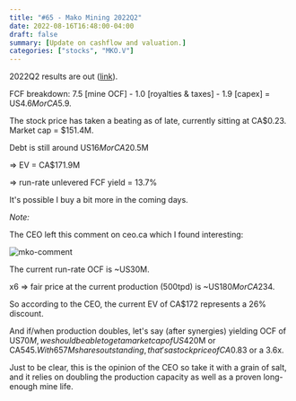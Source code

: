 ```yaml
---
title: "#65 - Mako Mining 2022Q2"
date: 2022-08-16T16:48:00-04:00
draft: false
summary: [Update on cashflow and valuation.]
categories: ["stocks", "MKO.V"]
---
```


2022Q2 results are out ([link](https://ceo.ca/@newswire/mako-mining-provides-q2-2022-financial-results)).

FCF breakdown: 7.5 [mine OCF] - 1.0 [royalties & taxes] - 1.9 [capex] = US$4.6M or CA$5.9.

The stock price has taken a beating as of late, currently sitting at CA$0.23. Market cap = $151.4M.

Debt is still around US$16M or CA$20.5M

=> EV = CA$171.9M

=> run-rate unlevered FCF yield = 13.7%

It's possible I buy a bit more in the coming days.

_Note:_ 

The CEO left this comment on ceo.ca which I found interesting:

![mko-comment](/images/mko-comment.png)

The current run-rate OCF is ~US30M. 

x6 => fair price at the current production (500tpd) is ~US$180M or CA$234.

So according to the CEO, the current EV of CA$172 represents a 26% discount. 

And if/when production doubles, let's say (after synergies) yielding OCF of US$70M, we should be able to get a market cap of US$420M or CA$545. With 657M shares outstanding, that's a stock price of CA$0.83 or a 3.6x.

Just to be clear, this is the opinion of the CEO so take it with a grain of salt, and it relies on doubling the production capacity as well as a proven long-enough mine life.

